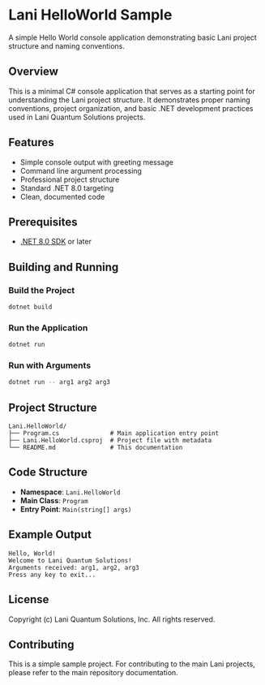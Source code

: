 # Lani HelloWorld Sample

A simple Hello World console application demonstrating basic Lani project structure and naming conventions.

## Overview

This is a minimal C# console application that serves as a starting point for understanding the Lani project structure. It demonstrates proper naming conventions, project organization, and basic .NET development practices used in Lani Quantum Solutions projects.

## Features

- Simple console output with greeting message
- Command line argument processing
- Professional project structure
- Standard .NET 8.0 targeting
- Clean, documented code

## Prerequisites

- [.NET 8.0 SDK](https://dotnet.microsoft.com/download/dotnet/8.0) or later

## Building and Running

### Build the Project
```bash
dotnet build
```

### Run the Application
```bash
dotnet run
```

### Run with Arguments
```bash
dotnet run -- arg1 arg2 arg3
```

## Project Structure

```
Lani.HelloWorld/
├── Program.cs              # Main application entry point
├── Lani.HelloWorld.csproj  # Project file with metadata
└── README.md               # This documentation
```

## Code Structure

- **Namespace**: `Lani.HelloWorld`
- **Main Class**: `Program`
- **Entry Point**: `Main(string[] args)`

## Example Output

```
Hello, World!
Welcome to Lani Quantum Solutions!
Arguments received: arg1, arg2, arg3
Press any key to exit...
```

## License

Copyright (c) Lani Quantum Solutions, Inc. All rights reserved.

## Contributing

This is a simple sample project. For contributing to the main Lani projects, please refer to the main repository documentation.
